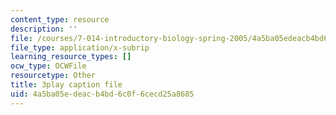 ```yaml
---
content_type: resource
description: ''
file: /courses/7-014-introductory-biology-spring-2005/4a5ba05edeacb4bd6c0f6cecd25a8685_RJf9jRf-Ekw.srt
file_type: application/x-subrip
learning_resource_types: []
ocw_type: OCWFile
resourcetype: Other
title: 3play caption file
uid: 4a5ba05e-deac-b4bd-6c0f-6cecd25a8685
---
```

